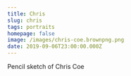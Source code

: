 ```yaml
---
title: Chris
slug: chris
tags: portraits
homepage: false
image: /images/chris-coe.brownpng.png
date: 2019-09-06T23:00:00.000Z
---
```

Pencil sketch of Chris Coe
